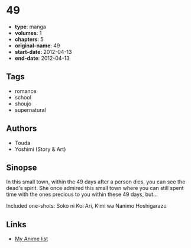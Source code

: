 # 49

-   **type**: manga
-   **volumes**: 1
-   **chapters**: 5
-   **original-name**: 49
-   **start-date**: 2012-04-13
-   **end-date**: 2012-04-13

## Tags

-   romance
-   school
-   shoujo
-   supernatural

## Authors

-   Touda
-   Yoshimi (Story & Art)

## Sinopse

In this small town, within the 49 days after a person dies, you can see the dead's spirit. She once admired this small town where you can still spent time with the ones precious to you within these 49 days, but...

Included one-shots: Soko ni Koi Ari, Kimi wa Nanimo Hoshigarazu

## Links

-   [My Anime list](https://myanimelist.net/manga/43777/49)
